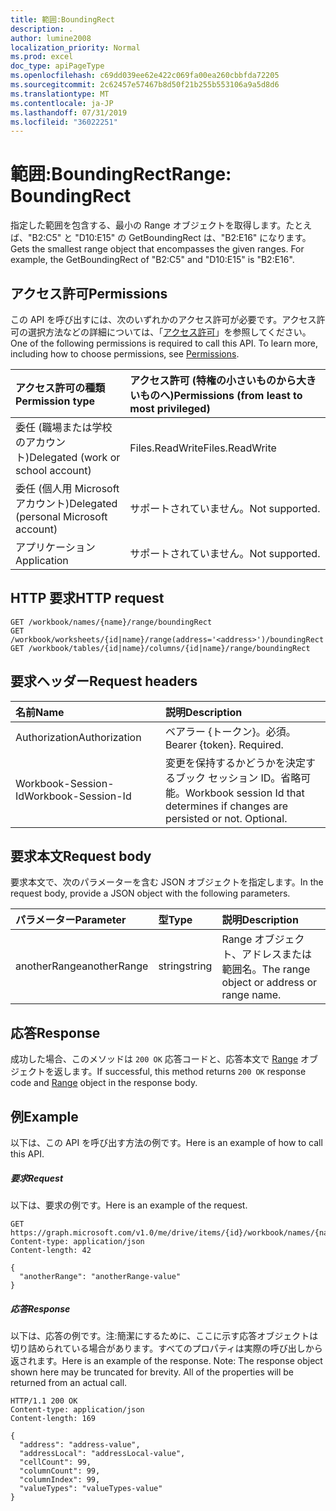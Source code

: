 ```yaml
---
title: 範囲:BoundingRect
description: .
author: lumine2008
localization_priority: Normal
ms.prod: excel
doc_type: apiPageType
ms.openlocfilehash: c69dd039ee62e422c069fa00ea260cbbfda72205
ms.sourcegitcommit: 2c62457e57467b8d50f21b255b553106a9a5d8d6
ms.translationtype: MT
ms.contentlocale: ja-JP
ms.lasthandoff: 07/31/2019
ms.locfileid: "36022251"
---
```

# <a name="range-boundingrect"></a><span data-ttu-id="097fe-103">範囲:BoundingRect</span><span class="sxs-lookup"><span data-stu-id="097fe-103">Range: BoundingRect</span></span>

<span data-ttu-id="097fe-p101">指定した範囲を包含する、最小の Range オブジェクトを取得します。たとえば、"B2:C5" と "D10:E15" の GetBoundingRect は、"B2:E16" になります。</span><span class="sxs-lookup"><span data-stu-id="097fe-p101">Gets the smallest range object that encompasses the given ranges. For example, the GetBoundingRect of "B2:C5" and "D10:E15" is "B2:E16".</span></span>
## <a name="permissions"></a><span data-ttu-id="097fe-106">アクセス許可</span><span class="sxs-lookup"><span data-stu-id="097fe-106">Permissions</span></span>
<span data-ttu-id="097fe-p102">この API を呼び出すには、次のいずれかのアクセス許可が必要です。アクセス許可の選択方法などの詳細については、「[アクセス許可](/graph/permissions-reference)」を参照してください。</span><span class="sxs-lookup"><span data-stu-id="097fe-p102">One of the following permissions is required to call this API. To learn more, including how to choose permissions, see [Permissions](/graph/permissions-reference).</span></span>

|<span data-ttu-id="097fe-109">アクセス許可の種類</span><span class="sxs-lookup"><span data-stu-id="097fe-109">Permission type</span></span>      | <span data-ttu-id="097fe-110">アクセス許可 (特権の小さいものから大きいものへ)</span><span class="sxs-lookup"><span data-stu-id="097fe-110">Permissions (from least to most privileged)</span></span>              |
|:--------------------|:---------------------------------------------------------|
|<span data-ttu-id="097fe-111">委任 (職場または学校のアカウント)</span><span class="sxs-lookup"><span data-stu-id="097fe-111">Delegated (work or school account)</span></span> | <span data-ttu-id="097fe-112">Files.ReadWrite</span><span class="sxs-lookup"><span data-stu-id="097fe-112">Files.ReadWrite</span></span>    |
|<span data-ttu-id="097fe-113">委任 (個人用 Microsoft アカウント)</span><span class="sxs-lookup"><span data-stu-id="097fe-113">Delegated (personal Microsoft account)</span></span> | <span data-ttu-id="097fe-114">サポートされていません。</span><span class="sxs-lookup"><span data-stu-id="097fe-114">Not supported.</span></span>    |
|<span data-ttu-id="097fe-115">アプリケーション</span><span class="sxs-lookup"><span data-stu-id="097fe-115">Application</span></span> | <span data-ttu-id="097fe-116">サポートされていません。</span><span class="sxs-lookup"><span data-stu-id="097fe-116">Not supported.</span></span> |

## <a name="http-request"></a><span data-ttu-id="097fe-117">HTTP 要求</span><span class="sxs-lookup"><span data-stu-id="097fe-117">HTTP request</span></span>
<!-- { "blockType": "ignored" } -->
```http
GET /workbook/names/{name}/range/boundingRect
GET /workbook/worksheets/{id|name}/range(address='<address>')/boundingRect
GET /workbook/tables/{id|name}/columns/{id|name}/range/boundingRect

```
## <a name="request-headers"></a><span data-ttu-id="097fe-118">要求ヘッダー</span><span class="sxs-lookup"><span data-stu-id="097fe-118">Request headers</span></span>
| <span data-ttu-id="097fe-119">名前</span><span class="sxs-lookup"><span data-stu-id="097fe-119">Name</span></span>       | <span data-ttu-id="097fe-120">説明</span><span class="sxs-lookup"><span data-stu-id="097fe-120">Description</span></span>|
|:---------------|:----------|
| <span data-ttu-id="097fe-121">Authorization</span><span class="sxs-lookup"><span data-stu-id="097fe-121">Authorization</span></span>  | <span data-ttu-id="097fe-p103">ベアラー {トークン}。必須。</span><span class="sxs-lookup"><span data-stu-id="097fe-p103">Bearer {token}. Required.</span></span> |
| <span data-ttu-id="097fe-124">Workbook-Session-Id</span><span class="sxs-lookup"><span data-stu-id="097fe-124">Workbook-Session-Id</span></span>  | <span data-ttu-id="097fe-p104">変更を保持するかどうかを決定するブック セッション ID。省略可能。</span><span class="sxs-lookup"><span data-stu-id="097fe-p104">Workbook session Id that determines if changes are persisted or not. Optional.</span></span>|

## <a name="request-body"></a><span data-ttu-id="097fe-127">要求本文</span><span class="sxs-lookup"><span data-stu-id="097fe-127">Request body</span></span>
<span data-ttu-id="097fe-128">要求本文で、次のパラメーターを含む JSON オブジェクトを指定します。</span><span class="sxs-lookup"><span data-stu-id="097fe-128">In the request body, provide a JSON object with the following parameters.</span></span>

| <span data-ttu-id="097fe-129">パラメーター</span><span class="sxs-lookup"><span data-stu-id="097fe-129">Parameter</span></span>    | <span data-ttu-id="097fe-130">型</span><span class="sxs-lookup"><span data-stu-id="097fe-130">Type</span></span>   |<span data-ttu-id="097fe-131">説明</span><span class="sxs-lookup"><span data-stu-id="097fe-131">Description</span></span>|
|:---------------|:--------|:----------|
|<span data-ttu-id="097fe-132">anotherRange</span><span class="sxs-lookup"><span data-stu-id="097fe-132">anotherRange</span></span>|<span data-ttu-id="097fe-133">string</span><span class="sxs-lookup"><span data-stu-id="097fe-133">string</span></span>|<span data-ttu-id="097fe-134">Range オブジェクト、アドレスまたは範囲名。</span><span class="sxs-lookup"><span data-stu-id="097fe-134">The range object or address or range name.</span></span>|

## <a name="response"></a><span data-ttu-id="097fe-135">応答</span><span class="sxs-lookup"><span data-stu-id="097fe-135">Response</span></span>

<span data-ttu-id="097fe-136">成功した場合、このメソッドは `200 OK` 応答コードと、応答本文で [Range](../resources/range.md) オブジェクトを返します。</span><span class="sxs-lookup"><span data-stu-id="097fe-136">If successful, this method returns `200 OK` response code and [Range](../resources/range.md) object in the response body.</span></span>

## <a name="example"></a><span data-ttu-id="097fe-137">例</span><span class="sxs-lookup"><span data-stu-id="097fe-137">Example</span></span>
<span data-ttu-id="097fe-138">以下は、この API を呼び出す方法の例です。</span><span class="sxs-lookup"><span data-stu-id="097fe-138">Here is an example of how to call this API.</span></span>
##### <a name="request"></a><span data-ttu-id="097fe-139">要求</span><span class="sxs-lookup"><span data-stu-id="097fe-139">Request</span></span>
<span data-ttu-id="097fe-140">以下は、要求の例です。</span><span class="sxs-lookup"><span data-stu-id="097fe-140">Here is an example of the request.</span></span>
<!-- {
  "blockType": "request",
  "isComposable": true,
  "name": "range_boundingrect"
}-->
```http
GET https://graph.microsoft.com/v1.0/me/drive/items/{id}/workbook/names/{name}/range/boundingRect
Content-type: application/json
Content-length: 42

{
  "anotherRange": "anotherRange-value"
}
```

##### <a name="response"></a><span data-ttu-id="097fe-141">応答</span><span class="sxs-lookup"><span data-stu-id="097fe-141">Response</span></span>
<span data-ttu-id="097fe-p105">以下は、応答の例です。注:簡潔にするために、ここに示す応答オブジェクトは切り詰められている場合があります。すべてのプロパティは実際の呼び出しから返されます。</span><span class="sxs-lookup"><span data-stu-id="097fe-p105">Here is an example of the response. Note: The response object shown here may be truncated for brevity. All of the properties will be returned from an actual call.</span></span>
<!-- {
  "blockType": "response",
  "truncated": true,
  "@odata.type": "microsoft.graph.workbookRange"
} -->
```http
HTTP/1.1 200 OK
Content-type: application/json
Content-length: 169

{
  "address": "address-value",
  "addressLocal": "addressLocal-value",
  "cellCount": 99,
  "columnCount": 99,
  "columnIndex": 99,
  "valueTypes": "valueTypes-value"
}
```

<!-- uuid: 8fcb5dbc-d5aa-4681-8e31-b001d5168d79
2015-10-25 14:57:30 UTC -->
<!-- {
  "type": "#page.annotation",
  "description": "Range: BoundingRect",
  "keywords": "",
  "section": "documentation",
  "tocPath": ""
}-->
